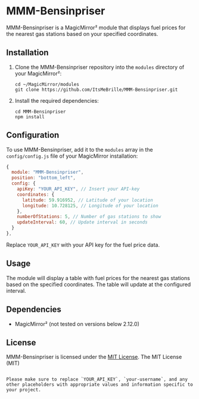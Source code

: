 # MMM-Bensinpriser

MMM-Bensinpriser is a MagicMirror² module that displays fuel prices for the nearest gas stations based on your specified coordinates.

## Installation

1. Clone the MMM-Bensinpriser repository into the `modules` directory of your MagicMirror²:

   ```shell
   cd ~/MagicMirror/modules
   git clone https://github.com/ItsMeBrille/MMM-Bensinpriser.git
   ```

2. Install the required dependencies:

   ```shell
   cd MMM-Bensinpriser
   npm install
   ```

## Configuration

To use MMM-Bensinpriser, add it to the `modules` array in the `config/config.js` file of your MagicMirror installation:

```javascript
{
  module: "MMM-Bensinpriser",
  position: "bottom_left",
  config: {
    apiKey: "YOUR_API_KEY", // Insert your API-key
    coordinates: {
      latitude: 59.916952, // Latitude of your location
      longitude: 10.728125, // Longitude of your location
    },
    numberOfStations: 5, // Number of gas stations to show
    updateInterval: 60, // Update interval in seconds
  }
},
```

Replace `YOUR_API_KEY` with your API key for the fuel price data.

## Usage

The module will display a table with fuel prices for the nearest gas stations based on the specified coordinates. The table will update at the configured interval.

## Dependencies

* MagicMirror² (not tested on versions below 2.12.0)

## License

MMM-Bensinpriser is licensed under the [MIT License](LICENSE).
The MIT License (MIT)
```

Please make sure to replace `YOUR_API_KEY`, `your-username`, and any other placeholders with appropriate values and information specific to your project.